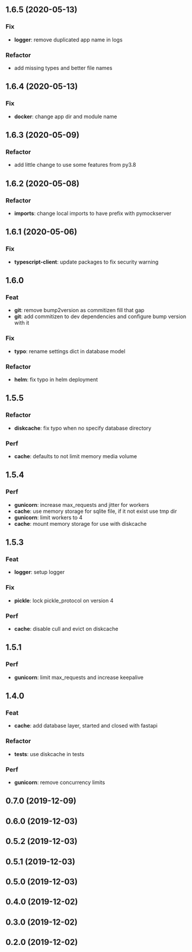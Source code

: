 





## 1.6.5 (2020-05-13)

### Fix

- **logger**: remove duplicated app name in logs

### Refactor

- add missing types and better file names

## 1.6.4 (2020-05-13)

### Fix

- **docker**: change app dir and module name

## 1.6.3 (2020-05-09)

### Refactor

- add little change to use some features from py3.8

## 1.6.2 (2020-05-08)

### Refactor

- **imports**: change local imports to have prefix with pymockserver

## 1.6.1 (2020-05-06)

### Fix

- **typescript-client**: update packages to fix security warning

## 1.6.0 

### Feat

- **git**: remove bump2version as commitizen fill that gap
- **git**: add commitizen to dev dependencies and configure bump version with it

### Fix

- **typo**: rename settings dict in database model

### Refactor

- **helm**: fix typo in helm deployment

## 1.5.5 

### Refactor

- **diskcache**: fix typo when no specify database directory

### Perf

- **cache**: defaults to not limit memory media volume

## 1.5.4 

### Perf

- **gunicorn**: increase max_requests and jitter for workers
- **cache**: use memory storage for sqlite file, if it not exist use tmp dir
- **gunicorn**: limit workers to 4
- **cache**: mount memory storage for use with diskcache

## 1.5.3 

### Feat

- **logger**: setup logger

### Fix

- **pickle**: lock pickle_protocol on version 4

### Perf

- **cache**: disable cull and evict on diskcache

## 1.5.1 

### Perf

- **gunicorn**: limit max_requests and increase keepalive

## 1.4.0 

### Feat

- **cache**: add database layer, started and closed with fastapi

### Refactor

- **tests**: use diskcache in tests

### Perf

- **gunicorn**: remove concurrency limits

## 0.7.0 (2019-12-09)

## 0.6.0 (2019-12-03)

## 0.5.2 (2019-12-03)

## 0.5.1 (2019-12-03)

## 0.5.0 (2019-12-03)

## 0.4.0 (2019-12-02)

## 0.3.0 (2019-12-02)

## 0.2.0 (2019-12-02)
